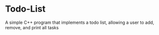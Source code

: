 # Todo-List
A simple C++ program that implements a todo list, allowing a user to add, remove, and print all tasks
